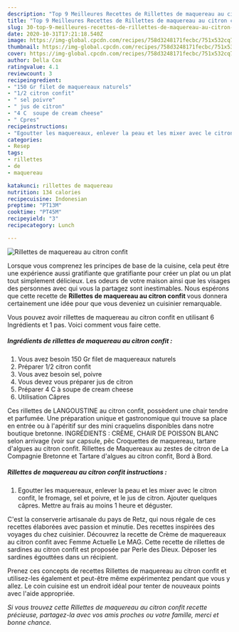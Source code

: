 ```yaml
---
description: "Top 9 Meilleures Recettes de Rillettes de maquereau au citron confit"
title: "Top 9 Meilleures Recettes de Rillettes de maquereau au citron confit"
slug: 30-top-9-meilleures-recettes-de-rillettes-de-maquereau-au-citron-confit
date: 2020-10-31T17:21:18.540Z
image: https://img-global.cpcdn.com/recipes/758d3248171fecbc/751x532cq70/rillettes-de-maquereau-au-citron-confit-photo-principale-de-la-recette.jpg
thumbnail: https://img-global.cpcdn.com/recipes/758d3248171fecbc/751x532cq70/rillettes-de-maquereau-au-citron-confit-photo-principale-de-la-recette.jpg
cover: https://img-global.cpcdn.com/recipes/758d3248171fecbc/751x532cq70/rillettes-de-maquereau-au-citron-confit-photo-principale-de-la-recette.jpg
author: Della Cox
ratingvalue: 4.1
reviewcount: 3
recipeingredient:
- "150 Gr filet de maquereaux naturels"
- "1/2 citron confit"
- " sel poivre"
- " jus de citron"
- "4 C  soupe de cream cheese"
- " Cpres"
recipeinstructions:
- "Egoutter les maquereaux, enlever la peau et les mixer avec le citron confit, le fromage, sel et poivre, et le jus de citron. Ajouter quelques câpres. Mettre au frais au moins 1 heure et déguster."
categories:
- Resep
tags:
- rillettes
- de
- maquereau

katakunci: rillettes de maquereau 
nutrition: 134 calories
recipecuisine: Indonesian
preptime: "PT13M"
cooktime: "PT45M"
recipeyield: "3"
recipecategory: Lunch

---
```



![Rillettes de maquereau au citron confit](https://img-global.cpcdn.com/recipes/758d3248171fecbc/751x532cq70/rillettes-de-maquereau-au-citron-confit-photo-principale-de-la-recette.jpg)

Lorsque vous comprenez les principes de base de la cuisine, cela peut être une expérience aussi gratifiante que gratifiante pour créer un plat ou un plat tout simplement délicieux. Les odeurs de votre maison ainsi que les visages des personnes avec qui vous la partagez sont inestimables. Nous espérons que cette recette de <strong> Rillettes de maquereau au citron confit </strong> vous donnera certainement une idée pour que vous deveniez un cuisinier remarquable.

<!--inarticleads1-->

Vous pouvez avoir rillettes de maquereau au citron confit en utilisant 6 Ingrédients et 1 pas. Voici comment vous faire cette.

##### Ingrédients de rillettes de maquereau au citron confit :

1. Vous avez besoin 150 Gr filet de maquereaux naturels
1. Préparer 1/2 citron confit
1. Vous avez besoin  sel, poivre
1. Vous devez vous préparer  jus de citron
1. Préparer 4 C à soupe de cream cheese
1. Utilisation  Câpres


Ces rillettes de LANGOUSTINE au citron confit, possèdent une chair tendre et parfumée. Une préparation unique et gastronomique qui trouve sa place en entrée ou à l&#39;apéritif sur des mini craquelins disponibles dans notre boutique bretonne. INGRÉDIENTS : CRÈME, CHAIR DE POISSON BLANC selon arrivage (voir sur capsule, pêc Croquettes de maquereau, tartare d&#39;algues au citron confit. Rillettes de Maquereaux au zestes de citron de La Compagnie Bretonne et Tartare d&#39;algues au citron confit, Bord à Bord. 

<!--inarticleads2-->

##### Rillettes de maquereau au citron confit instructions :

1. Egoutter les maquereaux, enlever la peau et les mixer avec le citron confit, le fromage, sel et poivre, et le jus de citron. Ajouter quelques câpres. Mettre au frais au moins 1 heure et déguster.


C&#39;est la conserverie artisanale du pays de Retz, qui nous régale de ces recettes élaborées avec passion et minutie. Des recettes inspirées des voyages du chez cuisinier. Découvrez la recette de Crème de maquereaux au citron confit avec Femme Actuelle Le MAG. Cette recette de rillettes de sardines au citron confit est proposée par Perle des Dieux. Déposer les sardines égouttées dans un récipient. 

<!--inarticleads1-->

<p>
Prenez ces concepts de recettes Rillettes de maquereau au citron confit et utilisez-les également et peut-être même expérimentez pendant que vous y allez. Le coin cuisine est un endroit idéal pour tenter de nouveaux points avec l'aide appropriée.
</p>

<p>
<i>Si vous trouvez cette Rillettes de maquereau au citron confit recette précieuse, partagez-la avec vos amis proches ou votre famille, merci et bonne chance.</i>
</p>
